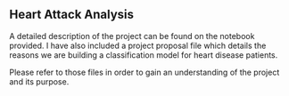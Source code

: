 ## Heart Attack Analysis

A detailed description of the project can be found on the notebook provided. I have also included a project proposal file which details the 
reasons we are building a classification model for heart disease patients.

Please refer to those files in order to gain an understanding of the project and its purpose.
